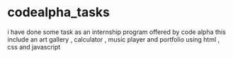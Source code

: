 # codealpha_tasks
i have done some task as an internship program offered by code alpha
this include an art gallery , calculator , music player and portfolio using html , css and javascript
